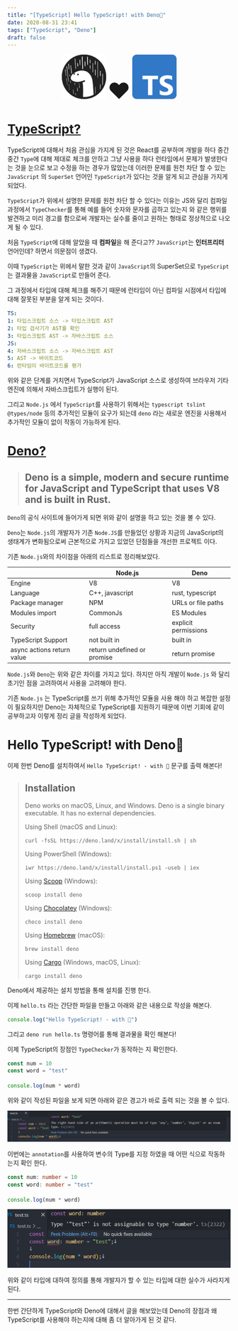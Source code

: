 ```yaml
---
title: "[TypeScript] Hello TypeScript! with Deno🦕"
date: 2020-08-31 23:41
tags: ["TypeScript", "Deno"]
draft: false
---
```


<p align="center">
<img  style="display: inline;  witdh: 100px; height: 100px;" src="image/hello-typescript-with-deno/logo.svg" />
<span style="font-size: 50px;">❤</span>
<img style="display: inline; witdh: 100px; height: 100px;" src="image/hello-typescript-with-deno/Typescript_logo_2020.svg" />
</p>

# [TypeScript?](https://www.typescriptlang.org/)

TypeScript에 대해서 처음 관심을 가지게 된 것은 React를 공부하며 개발을 하다 중간 중간 `Type`에 대해 제대로 체크를 안하고 그냥 사용을 하다 런타임에서 문제가 발생한다는 것을 눈으로 보고 수정을 하는 경우가 많았는데 이러한 문제를 원천 차단 할 수 있는 `JavaScript` 의 `SuperSet` 언어인 `TypeScript`가 있다는 것을 알게 되고 관심을 가지게 되었다.

`TypeScript`가 위에서 설명한 문제를 원천 차단 할 수 있다는 이유는 JS와 달리 컴파일 과정에서 `TypeChecker`를 통해 예를 들어 숫자와 문자를 곱하고 있는지 와 같은 행위를 발견하고 미리 경고를 함으로써 개발자는 실수를 줄이고 원하는 형태로 정상적으로 나오게 될 수 있다.

처음 `TypeScript`에 대해 알았을 때 **컴파일**을 해 준다고?? `JavaScript`는 **인터프리터** 언어인데? 하면서 의문점이 생겼다.

이때 `TypeScript`는 위에서 말한 것과 같이 `JavaScript`의 SuperSet으로 `TypeScript`는 결과물을 `JavaScript`로 만들어 준다.

그 과정에서 타입에 대해 체크를 해주기 때문에 런타임이 아닌 컴파일 시점에서 타입에 대해 잘못된 부분을 알게 되는 것이다.

```yml
TS:
1: 타입스크립트 소스 -> 타입스크립트 AST
2: 타입 검사기가 AST를 확인
3: 타입스크립트 AST -> 자바스크립트 소스
JS:
4: 자바스크립트 소스 -> 자바스크립트 AST
5: AST -> 바이트코드
6: 런타임이 바이트코드를 평가
```

위와 같은 단계를 거치면서 TypeScript가 JavaScript 소스로 생성하여 브라우저 기타 엔진에 의해서 자바스크립트가 실행이 된다.

그리고 `Node.js` 에서 `TypeScript`를 사용하기 위해서는 `typescript tslint @types/node` 등의 추가적인 모듈이 요구가 되는데 `deno` 라는 새로운 엔진을 사용해서 추가적인 모듈이 없이 작동이 가능하게 된다.

# [Deno?](https://deno.land/)

> ## Deno is a simple, modern and secure runtime for JavaScript and TypeScript that uses V8 and is built in Rust.

`Deno`의 공식 사이트에 들어가게 되면 위와 같이 설명을 하고 있는 것을 볼 수 있다.

`Deno`는 `Node.js`의 개발자가 기존 `Node.JS`를 만들었던 상황과 지금의 JavaScript의 생태계가 변화됨으로써 근본적으로 가지고 있었던 단점들을 개선한 프로젝트 이다.

기존 `Node.js`와의 차이점을 아래의 리스트로 정리해보았다.

|                            | Node.js                     | Deno                 |
| -------------------------- | --------------------------- | -------------------- |
| Engine                     | V8                          | V8                   |
| Language                   | C++, javascript             | rust, typescript     |
| Package manager            | NPM                         | URLs or file paths   |
| Modules import             | CommonJs                    | ES Modules           |
| Security                   | full access                 | explicit permissions |
| TypeScript Support         | not built in                | built in             |
| async actions return value | return undefined or promise | return promise       |

`Node.js`와 `Deno`는 위와 같은 차이를 가지고 있다. 하지만 아직 개발이 `Node.js` 와 달리 초기인 점을 고려하여서 사용을 고려해야 한다.

기존 `Node.js` 는 TypeScript를 쓰기 위해 추가적인 모듈을 사용 해야 하고 복잡한 설정이 필요하지만 Deno는 자체적으로 TypeScript를 지원하기 때문에 이번 기회에 같이 공부하고자 이렇게 정리 글을 작성하게 되었다.

# Hello TypeScript! with Deno🦕

이제 한번 Deno를 설치하여서 `Hello TypeScript! - with 🦕` 문구를 출력 해본다!

> ## Installation
>
> Deno works on macOS, Linux, and Windows. Deno is a single binary executable. It has no external dependencies.
>
> Using Shell (macOS and Linux):
>
> ```
> curl -fsSL https://deno.land/x/install/install.sh | sh
> ```
>
> Using PowerShell (Windows):
>
> ```
> iwr https://deno.land/x/install/install.ps1 -useb | iex
> ```
>
> Using [Scoop](https://scoop.sh/) (Windows):
>
> ```
> scoop install deno
> ```
>
> Using [Chocolatey](https://chocolatey.org/packages/deno) (Windows):
>
> ```
> choco install deno
> ```
>
> Using [Homebrew](https://formulae.brew.sh/formula/deno) (macOS):
>
> ```
> brew install deno
> ```
>
> Using [Cargo](https://crates.io/crates/deno) (Windows, macOS, Linux):
>
> ```
> cargo install deno
> ```

Deno에서 제공하는 설치 방법을 통해 설치를 진행 한다.

이제 `hello.ts` 라는 간단한 파일을 만들고 아래와 같은 내용으로 작성을 해본다.

```ts
console.log("Hello TypeScript! - with 🦕")
```

그리고 `deno run hello.ts` 명령어를 통해 결과물을 확인 해본다!

이제 TypeScript의 장점인 `TypeChecker`가 동작하는 지 확인한다.

```ts
const num = 10
const word = "test"

console.log(num * word)
```

위와 같이 작성된 파일을 보게 되면 아래와 같은 경고가 바로 출력 되는 것을 볼 수 있다.

![image-20200901025605633](image/hello-typescript-with-deno/image-20200901025605633.png)

이번에는 `annotation`를 사용하여 변수의 Type를 지정 하였을 때 어떤 식으로 작동하는지 확인 한다.

```ts
const num: number = 10
const word: number = "test"

console.log(num * word)
```

![image-20200901025947806](image/hello-typescript-with-deno/image-20200901025947806.png)

위와 같이 타입에 대하여 정의를 통해 개발자가 할 수 있는 타입에 대한 실수가 사라지게 된다.

---

한번 간단하게 TypeScript와 Deno에 대해서 글을 해보았는데 Deno의 장점과 왜 TypeScript를 사용해야 하는지에 대해 좀 더 알아가게 된 것 같다.
